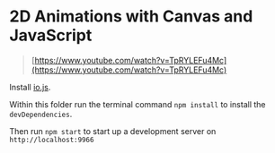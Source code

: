 # 2D Animations with Canvas and JavaScript

> [https://www.youtube.com/watch?v=TpRYLEFu4Mc](https://www.youtube.com/watch?v=TpRYLEFu4Mc)

Install [io.js](https://iojs.org/en/index.html).

Within this folder run the terminal command `npm install` to install the
`devDependencies`.

Then run `npm start` to start up a development server on `http://localhost:9966`
